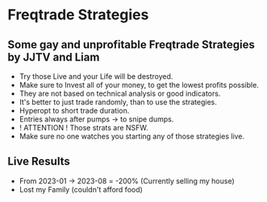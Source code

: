 # Freqtrade Strategies 

## Some gay and unprofitable Freqtrade Strategies by JJTV and Liam

- Try those Live and your Life will be destroyed.
- Make sure to Invest all of your money, to get the lowest profits possible.
- They are not based on technical analysis or good indicators.
- It's better to just trade randomly, than to use the strategies.
- Hyperopt to short trade duration.
- Entries always after pumps -> to snipe dumps.
- ! ATTENTION ! Those strats are NSFW.
- Make sure no one watches you starting any of those strategies live.


## Live Results

- From 2023-01 -> 2023-08 = -200% (Currently selling my house)
- Lost my Family (couldn't afford food)

